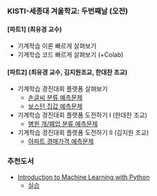 ### KISTI-세종대 겨울학교: 두번째날 (오전)
#### [파트1] (최유경 교수)
- 기계학습 이론 빠르게 살펴보기
- 기계학습 코드 빠르게 살펴보기 (+Colab)
#### [파트2]  (최유경 교수, 김지원조교, 한대찬 조교)
- 기계학습 경진대회 플랫폼 살펴보기 
  - [손글씨 분류 예측문제](https://www.kaggle.com/c/kisti-sejong-winterschool-p1)
  - [보스턴 집값 예측문제](https://www.kaggle.com/c/kisti-sejong-winterschool-p2)  
- 기계학습 경진대회 플랫폼 도전하기 I (한대찬 조교)
  - [병원 개/폐업 분류 예측문제]()
- 기계학습 경진대회 플랫폼 도전하기 II (김지원 조교)
  - [아파트 경매가격 예측문제]()

### 추천도서
- [Introduction to Machine Learning with Python](https://github.com/dlsucomet/MLResources/blob/master/books/%5BML%5D%20Introduction%20to%20Machine%20Learning%20with%20Python%20(2017).pdf)
  - [실습](https://github.com/amueller/introduction_to_ml_with_python) 
